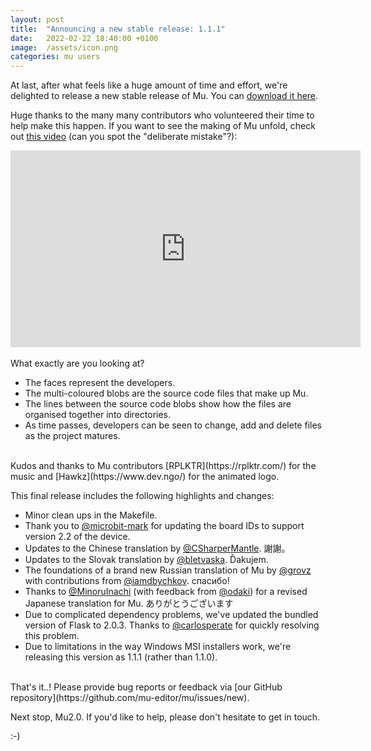```yaml
---
layout: post
title:  "Announcing a new stable release: 1.1.1"
date:   2022-02-22 18:40:00 +0100
image:  /assets/icon.png
categories: mu users 
---
```


At last, after what feels like a huge amount of time and effort, we're
delighted to release a new stable release of Mu. You can [download it here](https://codewith.mu/en/download).

Huge thanks to the many many contributors who volunteered their time to help
make this happen. If you want to see the making of Mu unfold, check out
[this video](https://github.com/mu-editor/mu/issues/2060) (can you spot the "deliberate mistake"?):

<div class="video-container">
<iframe width="560" height="315" src="https://www.youtube-nocookie.com/embed/nOMCS_8Bm-E" title="YouTube video player" frameborder="0" allow="accelerometer; autoplay; clipboard-write; encrypted-media; gyroscope; picture-in-picture" allowfullscreen></iframe>
</div>

<br/>
What exactly are you looking at?

* The faces represent the developers.
* The multi-coloured blobs are the source code files that make up Mu.
* The lines between the source code blobs show how the files are organised
  together into directories.
* As time passes, developers can be seen to change, add and delete files as
  the project matures.

<br/>
Kudos and thanks to Mu contributors [RPLKTR](https://rplktr.com/) for the music
and [Hawkz](https://www.dev.ngo/) for the animated logo.

This final release includes the following highlights and changes:

<ul>
<li>Minor clean ups in the Makefile.</li>
<li>Thank you to <a href="https://github.com/microbit-mark">@microbit-mark</a> for updating the board IDs to support version 2.2 of the device.</li>
<li>Updates to the Chinese translation by <a href="https://github.com/CSharperMantle">@CSharperMantle</a>. 謝謝。</li>
<li>Updates to the Slovak translation by <a href="https://github.com/bletvaska">@bletvaska</a>. Ďakujem.</li>
<li>The foundations of a brand new Russian translation of Mu by <a href="https://github.com/grovz">@grovz</a> with contributions from <a href="https://github.com/iamdbychkov">@iamdbychkov</a>. спасибо!</li>
<li>Thanks to <a href="https://github.com/MinoruInachi">@MinoruInachi</a> (with feedback from <a href="https://github.com/odaki">@odaki</a>) for a revised Japanese translation for Mu. ありがとうございます</li>
<li>Due to complicated dependency problems, we've updated the bundled version of Flask to 2.0.3. Thanks to <a href="https://github.com/carlosperate">@carlosperate</a> for quickly resolving this problem.</li>
<li>Due to limitations in the way Windows MSI installers work, we're releasing this version as 1.1.1 (rather than 1.1.0).</li>
</ul>

<br/>
That's it..! Please provide bug reports or feedback via [our GitHub repository](https://github.com/mu-editor/mu/issues/new).

Next stop, Mu2.0. If you'd like to help, please don't hesitate to get in touch.

:-)
